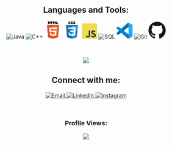 

<h2 align="center"> Languages and Tools: </h2>
<p align="center">
<img alt="Java" width="50px" src="https://i.imgur.com/ebk9g4T.png">
<img alt="C++" width="48px" src="https://i.imgur.com/WbCM2bP.png" >
<img alt="HTML5" width="45px" src="https://raw.githubusercontent.com/github/explore/80688e429a7d4ef2fca1e82350fe8e3517d3494d/topics/html/html.png">
<img alt="CSS3" width="45px" src="https://raw.githubusercontent.com/github/explore/80688e429a7d4ef2fca1e82350fe8e3517d3494d/topics/css/css.png">
<img alt="JavaScript" width="40px" src="https://raw.githubusercontent.com/github/explore/80688e429a7d4ef2fca1e82350fe8e3517d3494d/topics/javascript/javascript.png">
<img alt="SQL" width="42px" src="https://i.imgur.com/V93HZaB.png">
<img alt="Visual Studio Code" width="42px" src="https://raw.githubusercontent.com/github/explore/80688e429a7d4ef2fca1e82350fe8e3517d3494d/topics/visual-studio-code/visual-studio-code.png">
<img alt="Git" width="42px" src="https://i.imgur.com/4T3LVvJ.png">
<img alt="GitHub" width="45px" src="https://raw.githubusercontent.com/github/explore/78df643247d429f6cc873026c0622819ad797942/topics/github/github.png">
</p>

<br>

<p align="center">
  <img src = "https://github-readme-stats.vercel.app/api/top-langs/?username=ITIvanov18&layout=compact&langs_count=6">
</p>

<h2 align="center"> Connect with me: </h2>
<p align="center">
  <a href="mailto:ivan162593@gmail.com?subject=[GitHub]%20Source%20Han%20Sans">
    <img align="center" alt="Email" width="35px" src="https://svgshare.com/i/at4.svg"/>
  </a>
  <a href="https://www.linkedin.com/in/ivan-ivanov-739012211/">
    <img align="center" alt="LinkedIn" width="35px" src="https://cdn.jsdelivr.net/npm/simple-icons@v3/icons/linkedin.svg" />
  </a>
  <a href="https://www.instagram.com/_ivan1441_/">
  <img align="center" alt="Instagram" width="35px" src="https://cdn.jsdelivr.net/npm/simple-icons@v3/icons/instagram.svg" />
  </a>
</p>

<br>

<h3 align="center">Profile Views: </h3>
<p align="center">
<img src="https://profile-counter.glitch.me/ITIvanov18/count.svg"></img>
</p>

[instagram]: https://www.instagram.com/_ivan1441_/
[email]: mailto:ivan162593@gmail.com?subject=[GitHub]%20Source%20Han%20Sans
[linkedin]: https://www.linkedin.com/in/ivan-ivanov-739012211/

<!--
**ITIvanov18/ITIvanov18** is a ✨ _special_ ✨ repository because its `README.md` (this file) appears on your GitHub profile.

Here are some ideas to get you started:

- 🔭 I’m currently working on ...
- 🌱 I’m currently learning ...
- 👯 I’m looking to collaborate on ...
- 🤔 I’m looking for help with ...
- 💬 Ask me about ...
- 📫 How to reach me: ...
- 😄 Pronouns: ...
- ⚡ Fun fact: ...
-->

